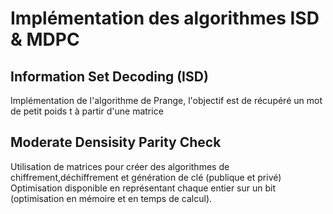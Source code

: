 # Implémentation des algorithmes ISD & MDPC

## Information Set Decoding (ISD)
Implémentation de l'algorithme de Prange, l'objectif est de récupéré un mot de petit poids t à partir d'une matrice

## Moderate Densisity Parity Check

Utilisation de matrices pour créer des algorithmes de chiffrement,déchiffrement et génération de clé (publique et privé)
Optimisation disponible en représentant chaque entier sur un bit (optimisation en mémoire et en temps de calcul).
